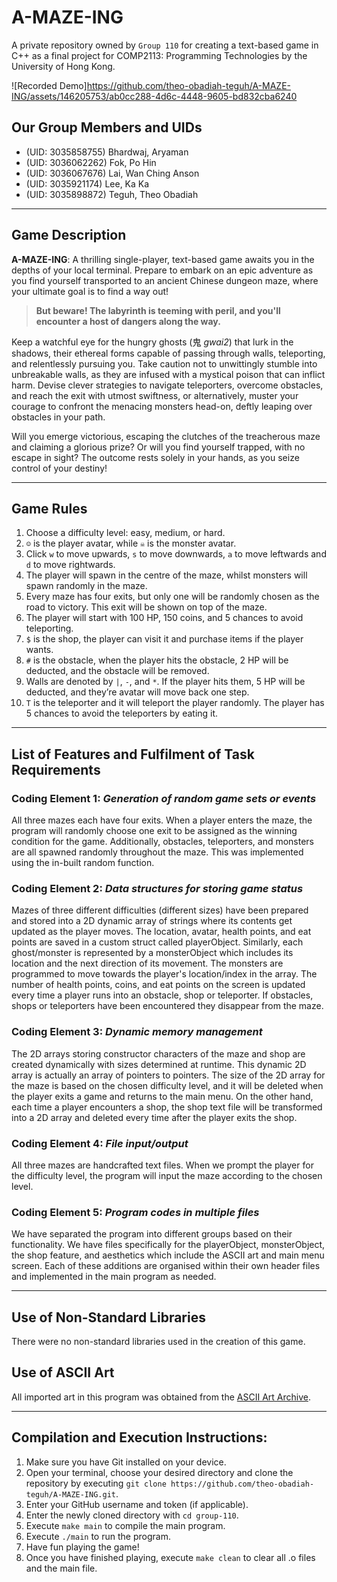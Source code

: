 # A-MAZE-ING
A private repository owned by `Group 110` for creating a text-based game in C++ as a final project for COMP2113: Programming Technologies by the University of Hong Kong.





![Recorded Demo]https://github.com/theo-obadiah-teguh/A-MAZE-ING/assets/146205753/ab0cc288-4d6c-4448-9605-bd832cba6240





## Our Group Members and UIDs

- (UID: 3035858755) Bhardwaj, Aryaman
- (UID: 3036062262) Fok, Po Hin
- (UID: 3036067676) Lai, Wan Ching Anson
- (UID: 3035921174) Lee, Ka Ka
- (UID: 3035898872) Teguh, Theo Obadiah

---

## Game Description
**A-MAZE-ING**: A thrilling single-player, text-based game awaits you in the depths of your local terminal. Prepare to embark on an epic adventure as you find yourself transported to an ancient Chinese dungeon maze, where your ultimate goal is to find a way out!

> **But beware! The labyrinth is teeming with peril, and you'll encounter a host of dangers along the way.**

Keep a watchful eye for the hungry ghosts (鬼 *gwai2*) that lurk in the shadows, their ethereal forms capable of passing through walls, teleporting, and relentlessly pursuing you. Take caution not to unwittingly stumble into unbreakable walls, as they are infused with a mystical poison that can inflict harm. Devise clever strategies to navigate teleporters, overcome obstacles, and reach the exit with utmost swiftness, or alternatively, muster your courage to confront the menacing monsters head-on, deftly leaping over obstacles in your path.

Will you emerge victorious, escaping the clutches of the treacherous maze and claiming a glorious prize? Or will you find yourself trapped, with no escape in sight? The outcome rests solely in your hands, as you seize control of your destiny!

---

## Game Rules
1. Choose a difficulty level: easy, medium, or hard.
1. `☺` is the player avatar, while `☠` is the monster avatar.
1. Click `w` to move upwards, `s` to move downwards, `a` to move leftwards and `d` to move rightwards.
1. The player will spawn in the centre of the maze, whilst monsters will spawn randomly in the maze.
1. Every maze has four exits, but only one will be randomly chosen as the road to victory. This exit will be shown on top of the maze.
1. The player will start with 100 HP, 150 coins, and 5 chances to avoid teleporting.
1. `$` is the shop, the player can visit it and purchase items if the player wants.
1. `#` is the obstacle, when the player hits the obstacle, 2 HP will be deducted, and the obstacle will be removed.
1. Walls are denoted by `|`, `-`, and `*`. If the player hits them, 5 HP will be deducted, and they’re avatar will move back one step.
1. `T` is the teleporter and it will teleport the player randomly. The player has 5 chances to avoid the teleporters by eating it.

---

## List of Features and Fulfilment of Task Requirements
### Coding Element 1: *Generation of random game sets or events*
All three mazes each have four exits. When a player enters the maze, the program will randomly choose one exit to be assigned as the winning condition for the game. Additionally, obstacles, teleporters, and monsters are all spawned randomly throughout the maze. This was implemented using the in-built random function.

### Coding Element 2: *Data structures for storing game status*
Mazes of three different difficulties (different sizes) have been prepared and stored  into a 2D dynamic array of strings where its contents get updated as the player moves. The location, avatar, health points, and eat points are saved in a custom struct called playerObject. Similarly, each ghost/monster is represented by a monsterObject which includes its location and the next direction of its movement. The monsters are programmed to move towards the player's location/index in the array. The number of health points, coins, and eat points on the screen is updated every time a player runs into an obstacle, shop or teleporter. If obstacles, shops or teleporters have been encountered they disappear from the maze.

### Coding Element 3: *Dynamic memory management*
The 2D arrays storing constructor characters of the maze and shop are created dynamically with sizes determined at runtime. This dynamic 2D array is actually an array of pointers to pointers. The size of the 2D array for the maze is based on the chosen difficulty level, and it will be deleted when the player exits a game and returns to the main menu. On the other hand, each time a player encounters a shop, the shop text file will be transformed into a 2D array and deleted every time after the player exits the shop. 

### Coding Element 4: *File input/output*
All three mazes are handcrafted text files. When we prompt the player for the difficulty level, the program will input the maze according to the chosen level.

### Coding Element 5: *Program codes in multiple files*
We have separated the program into different groups based on their functionality. We have files specifically for the playerObject, monsterObject, the shop feature, and aesthetics which include the ASCII art and main menu screen. Each of these additions are organised within their own header files and implemented in the main program as needed.

---

## Use of Non-Standard Libraries
There were no non-standard libraries used in the creation of this game.

## Use of ASCII Art
All imported art in this program was obtained from the [ASCII Art Archive](https://www.asciiart.eu/).

---

## Compilation and Execution Instructions:
1. Make sure you have Git installed on your device.
1. Open your terminal, choose your desired directory and clone the repository by executing `git clone https://github.com/theo-obadiah-teguh/A-MAZE-ING.git`.
1. Enter your GitHub username and token (if applicable).
1. Enter the newly cloned directory with `cd group-110`.
1. Execute `make main` to compile the main program.
1. Execute `./main` to run the program.
1. Have fun playing the game!
1. Once you have finished playing, execute `make clean` to clear all .o files and the main file.


